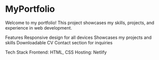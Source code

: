 ﻿# MyPortfolio
Welcome to my portfolio! This project showcases my skills, projects, and experience in web development.

Features
Responsive design for all devices
Showcases my projects and skills
Downloadable CV
Contact section for inquiries

Tech Stack
Frontend: HTML, CSS
Hosting: Netlify
